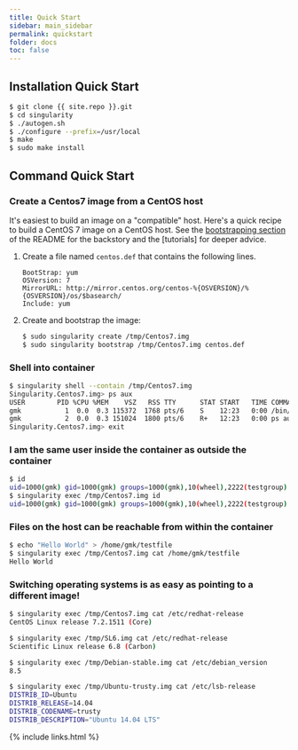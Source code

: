 ```yaml
---
title: Quick Start
sidebar: main_sidebar
permalink: quickstart
folder: docs
toc: false
---
```


## Installation Quick Start

```bash
$ git clone {{ site.repo }}.git
$ cd singularity
$ ./autogen.sh
$ ./configure --prefix=/usr/local
$ make
$ sudo make install
```

## Command Quick Start

### Create a Centos7 image from a CentOS host

It's easiest to build an image on a "compatible" host.  Here's a quick
recipe to build a CentOS 7 image on a CentOS host.  See
the [bootstrapping section][readme-bootstrapping] of the README for
the backstory and the [tutorials] for deeper advice.

1. Create a file named `centos.def` that contains the following lines.

   ```
   BootStrap: yum
   OSVersion: 7
   MirrorURL: http://mirror.centos.org/centos-%{OSVERSION}/%{OSVERSION}/os/$basearch/
   Include: yum
   ```

2. Create and bootstrap the image:

   ```bash
   $ sudo singularity create /tmp/Centos7.img
   $ sudo singularity bootstrap /tmp/Centos7.img centos.def
   ```

### Shell into container
```bash
$ singularity shell --contain /tmp/Centos7.img 
Singularity.Centos7.img> ps aux
USER        PID %CPU %MEM    VSZ   RSS TTY      STAT START   TIME COMMAND
gmk           1  0.0  0.3 115372  1768 pts/6    S    12:23   0:00 /bin/bash --norc --noprofile
gmk           2  0.0  0.3 151024  1800 pts/6    R+   12:23   0:00 ps aux
Singularity.Centos7.img> exit
````

### I am the same user inside the container as outside the container

```bash
$ id
uid=1000(gmk) gid=1000(gmk) groups=1000(gmk),10(wheel),2222(testgroup)
$ singularity exec /tmp/Centos7.img id
uid=1000(gmk) gid=1000(gmk) groups=1000(gmk),10(wheel),2222(testgroup)
````

### Files on the host can be reachable from within the container
```bash
$ echo "Hello World" > /home/gmk/testfile
$ singularity exec /tmp/Centos7.img cat /home/gmk/testfile 
Hello World
````

### Switching operating systems is as easy as pointing to a different image!
```bash
$ singularity exec /tmp/Centos7.img cat /etc/redhat-release 
CentOS Linux release 7.2.1511 (Core) 

$ singularity exec /tmp/SL6.img cat /etc/redhat-release 
Scientific Linux release 6.8 (Carbon)

$ singularity exec /tmp/Debian-stable.img cat /etc/debian_version
8.5

$ singularity exec /tmp/Ubuntu-trusty.img cat /etc/lsb-release 
DISTRIB_ID=Ubuntu
DISTRIB_RELEASE=14.04
DISTRIB_CODENAME=trusty
DISTRIB_DESCRIPTION="Ubuntu 14.04 LTS"
````

{% include links.html %}

[readme-bootstrapping]: https://github.com/singularityware/singularity/blob/master/README.md#bootstrapping-new-images
